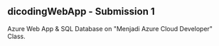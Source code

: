 ## dicodingWebApp - Submission 1
Azure Web App &amp; SQL Database on "Menjadi Azure Cloud Developer" Class.
